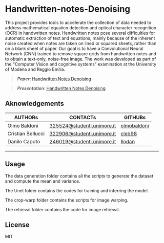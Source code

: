 # Handwritten-notes-Denoising

This project provides tools to accelerate the collection of data needed to address mathematical equation detection and optical character recognition (OCR) in handwritten notes. Handwritten notes pose several difficulties for automatic extraction of text and equations, mainly because of the inherent noise created when notes are taken on lined or squared sheets, rather than on a blank sheet of paper. Our goal is to have a Convolutional Neural Network (CNN) trained to remove square grids from handwritten notes and to obtain a text-only, noise-free image.
The work was developed as part of the "Computer Vision and cognitive systems" examination at the University of Modena and Reggio Emilia.

> **_Paper_**: [Handwritten Notes Denoising](Handwritten-notes%20Denoising.pdf)

> **_Presentation_**: [Handwritten Notes Denoising](presentation.pdf)
## Aknowledgements

|AUTHORs|CONTACTs|GITHUBs|
|-|-|-|
|Olmo Baldoni|[325524@studenti.unimore.it](mailto:325524@studenti.unimore.it)|[olmobaldoni](https://github.com/olmobaldoni)|
|Cristian Bellucci|[322906@studenti.unimore.it](mailto:322906@studenti.unimore.it)|[cleb98](https://github.com/cleb98)|
|Danilo Caputo|[246019@studenti.unimore.it](mailto:246019@studenti.unimore.it)|[Ilodan](https://github.com/IloDan)|

---

## Usage

The data generation folder contains all the scripts to generate the dataset and compute the mean and variance.

The Unet folder contains the codes for training and inferring the model.

The crop-warp folder contains the scripts for image warping.

The retrieval folder contains the code for image retrieval.

## License

MIT
